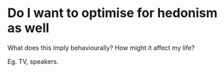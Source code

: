 # Do I want to optimise for hedonism as well
What does this imply behaviourally? How might it affect my life?

Eg. TV, speakers.

<!-- #p1 -->

<!-- {BearID:447865D7-7959-430C-900A-69E87CDD50E5-6359-00001301CAF4DE27} -->
